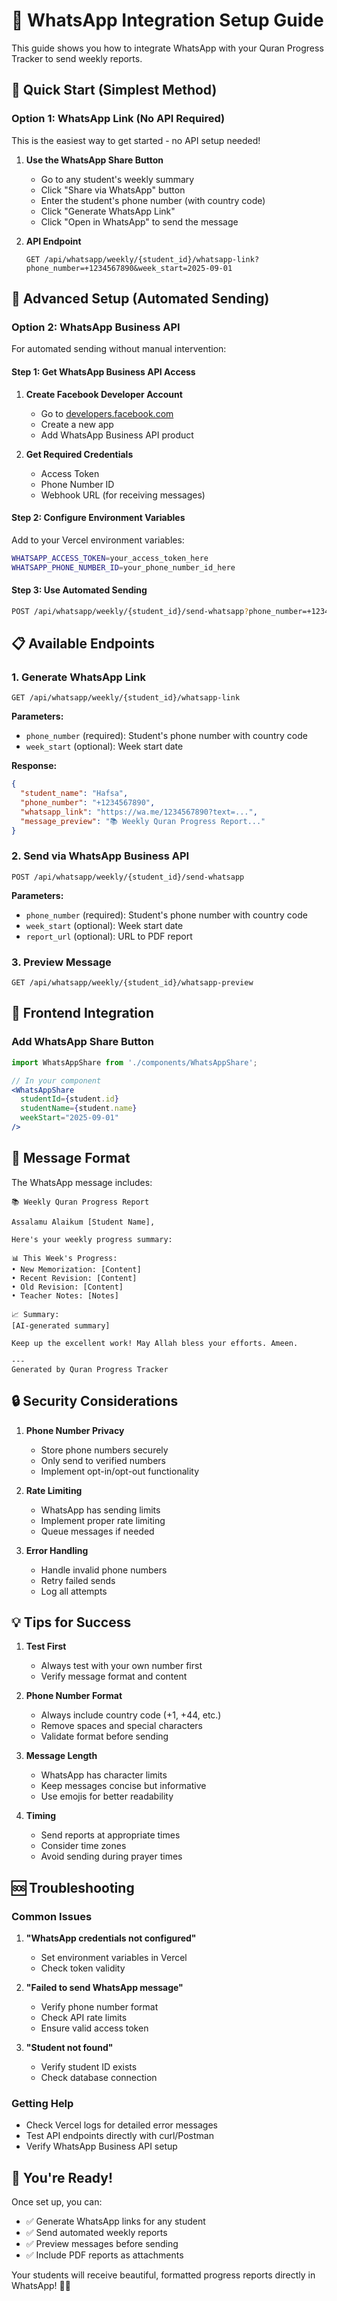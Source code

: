 # 📱 WhatsApp Integration Setup Guide

This guide shows you how to integrate WhatsApp with your Quran Progress Tracker to send weekly reports.

## 🚀 Quick Start (Simplest Method)

### Option 1: WhatsApp Link (No API Required)

This is the easiest way to get started - no API setup needed!

1. **Use the WhatsApp Share Button**
   - Go to any student's weekly summary
   - Click "Share via WhatsApp" button
   - Enter the student's phone number (with country code)
   - Click "Generate WhatsApp Link"
   - Click "Open in WhatsApp" to send the message

2. **API Endpoint**
   ```
   GET /api/whatsapp/weekly/{student_id}/whatsapp-link?phone_number=+1234567890&week_start=2025-09-01
   ```

## 🔧 Advanced Setup (Automated Sending)

### Option 2: WhatsApp Business API

For automated sending without manual intervention:

#### Step 1: Get WhatsApp Business API Access

1. **Create Facebook Developer Account**
   - Go to [developers.facebook.com](https://developers.facebook.com)
   - Create a new app
   - Add WhatsApp Business API product

2. **Get Required Credentials**
   - Access Token
   - Phone Number ID
   - Webhook URL (for receiving messages)

#### Step 2: Configure Environment Variables

Add to your Vercel environment variables:

```bash
WHATSAPP_ACCESS_TOKEN=your_access_token_here
WHATSAPP_PHONE_NUMBER_ID=your_phone_number_id_here
```

#### Step 3: Use Automated Sending

```bash
POST /api/whatsapp/weekly/{student_id}/send-whatsapp?phone_number=+1234567890
```

## 📋 Available Endpoints

### 1. Generate WhatsApp Link
```http
GET /api/whatsapp/weekly/{student_id}/whatsapp-link
```
**Parameters:**
- `phone_number` (required): Student's phone number with country code
- `week_start` (optional): Week start date

**Response:**
```json
{
  "student_name": "Hafsa",
  "phone_number": "+1234567890",
  "whatsapp_link": "https://wa.me/1234567890?text=...",
  "message_preview": "📚 Weekly Quran Progress Report..."
}
```

### 2. Send via WhatsApp Business API
```http
POST /api/whatsapp/weekly/{student_id}/send-whatsapp
```
**Parameters:**
- `phone_number` (required): Student's phone number with country code
- `week_start` (optional): Week start date
- `report_url` (optional): URL to PDF report

### 3. Preview Message
```http
GET /api/whatsapp/weekly/{student_id}/whatsapp-preview
```

## 🎯 Frontend Integration

### Add WhatsApp Share Button

```jsx
import WhatsAppShare from './components/WhatsAppShare';

// In your component
<WhatsAppShare 
  studentId={student.id} 
  studentName={student.name} 
  weekStart="2025-09-01" 
/>
```

## 📱 Message Format

The WhatsApp message includes:

```
📚 Weekly Quran Progress Report

Assalamu Alaikum [Student Name],

Here's your weekly progress summary:

📊 This Week's Progress:
• New Memorization: [Content]
• Recent Revision: [Content]
• Old Revision: [Content]
• Teacher Notes: [Notes]

📈 Summary:
[AI-generated summary]

Keep up the excellent work! May Allah bless your efforts. Ameen.

---
Generated by Quran Progress Tracker
```

## 🔒 Security Considerations

1. **Phone Number Privacy**
   - Store phone numbers securely
   - Only send to verified numbers
   - Implement opt-in/opt-out functionality

2. **Rate Limiting**
   - WhatsApp has sending limits
   - Implement proper rate limiting
   - Queue messages if needed

3. **Error Handling**
   - Handle invalid phone numbers
   - Retry failed sends
   - Log all attempts

## 💡 Tips for Success

1. **Test First**
   - Always test with your own number first
   - Verify message format and content

2. **Phone Number Format**
   - Always include country code (+1, +44, etc.)
   - Remove spaces and special characters
   - Validate format before sending

3. **Message Length**
   - WhatsApp has character limits
   - Keep messages concise but informative
   - Use emojis for better readability

4. **Timing**
   - Send reports at appropriate times
   - Consider time zones
   - Avoid sending during prayer times

## 🆘 Troubleshooting

### Common Issues

1. **"WhatsApp credentials not configured"**
   - Set environment variables in Vercel
   - Check token validity

2. **"Failed to send WhatsApp message"**
   - Verify phone number format
   - Check API rate limits
   - Ensure valid access token

3. **"Student not found"**
   - Verify student ID exists
   - Check database connection

### Getting Help

- Check Vercel logs for detailed error messages
- Test API endpoints directly with curl/Postman
- Verify WhatsApp Business API setup

## 🎉 You're Ready!

Once set up, you can:
- ✅ Generate WhatsApp links for any student
- ✅ Send automated weekly reports
- ✅ Preview messages before sending
- ✅ Include PDF reports as attachments

Your students will receive beautiful, formatted progress reports directly in WhatsApp! 📱✨
